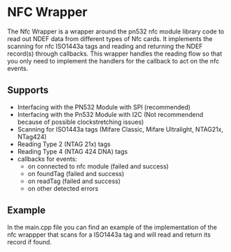 # NFC Wrapper 

The Nfc Wrapper is a wrapper around the pn532 nfc module library code to read out NDEF data from different types of Nfc cards.
It implements the scanning for nfc ISO1443a tags and reading and returning the NDEF record(s) through callbacks.
This wrapper handles the reading flow so that you only need to implement the handlers for the callback to act on the nfc events.

## Supports 
- Interfacing with the PN532 Module with SPI (recommended)
- Interfacing with the Pn532 Module with I2C (Not recommendend because of possible clockstretching issues)
- Scanning for ISO1443a tags (Mifare Classic, Mifare Ultralight, NTAG21x, NTag424)
- Reading Type 2 (NTAG 21x) tags
- Reading Type 4 (NTAG 424 DNA) tags
- callbacks for events: 
    - on connected to nfc module (failed and success)
    - on foundTag (failed and success)
    - on readTag (failed and success)
    - on other detected errors

## Example 

In the main.cpp file you can find an example of the implementation of the nfc wrappper that scans for a ISO1443a tag and will read and return its record if found.

